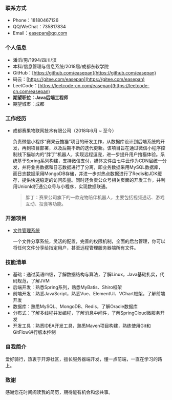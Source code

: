 ### 联系方式

- Phone：18180467126
- QQ/WeChat：735817834
- Email：easepan@qq.com

### 个人信息

- 潘滔/男/1994/四川/汉
- 本科/信息管理与信息系统/2018届/成都东软学院
- GitHub：[https://github.com/easepan](https://github.com/easepan)
- 码云：[https://gitee.com/easepan](https://gitee.com/easepan)
- LeetCode：[https://leetcode-cn.com/easepan](https://leetcode-cn.com/easepan)
- **期望职位：Java后端工程师**
- 期望城市：成都

### 工作经历

- 成都赛果物联网技术有限公司（2018年6月 ~ 至今）

	负责微信小程序“赛果云撸猫”项目的研发工作，从数据库设计到后端系统的开发，再到项目部署，以及后期不断的迭代更新。该项目旨在通过微信小程序控制线下猫咖内的“胖丁”机器人，实现远程逗宠，进一步提升用户撸猫体验。系统基于Spring系列构建，支持微信支付，媒体文件由七牛云作为CDN层统一分发，并将业务数据和日志数据进行了分离，即业务数据采用MySQL数据库，而日志数据采用MongoDB存储，并进一步对热点数据进行了Redis和JDK缓存，提供快速稳定的访问质量。同时还负责公众号相关页面的开发工作，并利用UnionId打通公众号与小程序，实现数据联通。
		
	> 胖丁：赛果公司旗下的一款宠物陪伴机器人，主要包括视频通话、游戏互动、投食等功能。

### 开源项目

- [文件管理系统](https://github.com/code4everything/efo)

	一个文件分享系统，灵活的配置，完善的权限机制，全面的后台管理，你可以将任何文件分享给指定用户，甚至远程管理服务器端所有文件。

### 技能清单

- 基础：通过英语四级，了解数据结构与算法，了解Linux，Java基础扎实，代码规范，了解JVM
- 后端开发：熟悉Spring系列，熟悉MyBatis、Shiro框架
- 前端开发：熟悉JavaScript，熟悉Vue、ElementUI、VChart框架，了解前端开发
- 数据库：熟悉MySQL、MongoDB、Redis，了解Oracle数据库
- 分布式：了解多线程并发编程，了解消息中间件，了解SpringCloud微服务开发
- 开发工具：熟悉IDEA开发工具，熟悉Maven项目构建，熟练使用Git和GitFlow进行版本控制

### 自我简介

爱好骑行，热衷于开源社区，擅长服务器端开发，懂一点前端，一直在学习的路上。

### 致谢 

感谢您花时间阅读我的简历，期待能有机会和您共事。
